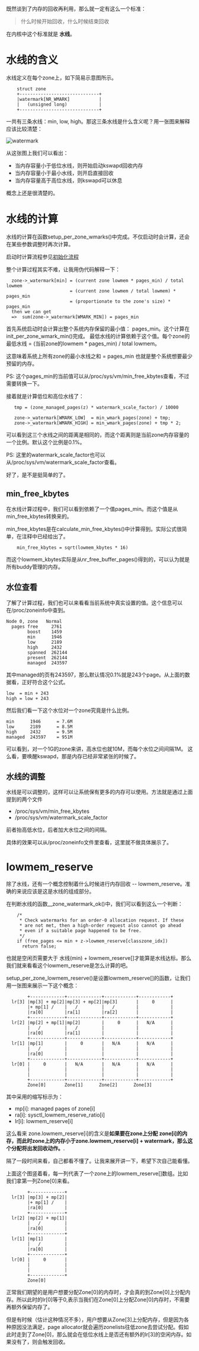 既然谈到了内存的回收再利用，那么就一定有这么一个标准：

> 什么时候开始回收，什么时候结束回收

在内核中这个标准就是 **水线**。

# 水线的含义

水线定义在每个zone上，如下简易示意图所示。

```
    struct zone
    +------------------------------+
    |watermark[NR_WMARK]           |
    |   (unsigned long)            |
    +------------------------------+
```

一共有三条水线：min, low, high。那这三条水线是什么含义呢？用一张图来解释应该比较清楚：

![watermark](/mm_reclaim/vm_watermark.jpg)

从这张图上我们可以看出：

* 当内存容量小于低位水线，则开始启动kswapd回收内存
* 当内存容量小于最小水线，则开启直接回收
* 当内存容量高于高位水线，则kswapd可以休息

概念上还是很清楚的。

# 水线的计算

水线的计算在函数setup_per_zone_wmarks()中完成。不仅启动时会计算，还会在某些参数调整时再次计算。

启动时计算流程参见[初始化流程][1]

整个计算过程其实不难，让我用伪代码解释一下：

```
  zone->_watermark[min] = (current zone lowmem * pages_min) / total lowmem
                        = (current zone lowmem / total lowmem) * pages_min
                        = (proportionate to the zone's size) * pages_min
  then we can get
  =>  sum(zone->_watermark[WMARK_MIN]) = pages_min
```

首先系统启动时会计算出整个系统内存保留的最小值： pages_min。这个计算在init_per_zone_wmark_min()完成。
最低水线的计算依赖于这个值。每个zone的最低水线 = (当前zone的lowmem * pages_min) / total lowmem。

这意味着系统上所有zone的最小水线之和 = pages_min 也就是整个系统想要最少预留的内存。

PS: 这个pages_min的当前值可以从/proc/sys/vm/min_free_kbytes查看，不过需要转换一下。

接着就是计算低位和高位水线了：

```
   tmp = (zone_managed_pages(z) * watermark_scale_factor) / 10000

   zone->_watermark[WMARK_LOW]  = min_wmark_pages(zone) + tmp;
   zone->_watermark[WMARK_HIGH] = min_wmark_pages(zone) + tmp * 2;
```

可以看到这三个水线之间的距离是相同的，而这个距离则是当前zone内存容量的一个比例。默认这个比例是0.1%。

PS: 这里的watermark_scale_factor也可以从/proc/sys/vm/watermark_scale_factor查看。

好了，是不是挺简单的了。

## min_free_kbytes

在水线计算过程中，我们可以看到依赖了一个值pages_min。而这个值是从min_free_kbytes转换来的。

min_free_kbytes是在calculate_min_free_kbytes()中计算得到。实际公式很简单，在注释中已经给出了。

```
 	min_free_kbytes = sqrt(lowmem_kbytes * 16)
```

而这个lowmem_kbytes实际是从nr_free_buffer_pages()得到的，可以认为就是所有buddy管理的内存。

## 水位查看

了解了计算过程，我们也可以来看看当前系统中真实设置的值。这个信息可以在/proc/zoneinfo中查到。

```
Node 0, zone   Normal
  pages free     2761
        boost    1459
        min      1946
        low      2189
        high     2432
        spanned  262144
        present  262144
        managed  243597
```

其中managed的页有243597，那么默认情况0.1%就是243个page。从上面的数据看，正好符合这个公式。

```
low  = min + 243
high = low + 243
```

然后我们看一下这个水位对一个zone究竟是什么比例。

```
min      1946      = 7.6M
low      2189      = 8.5M
high     2432      = 9.5M
managed  243597    = 951M
```

可以看到，对一个1G的zone来讲，高水位也就10M，而每个水位之间间隔1M。
这么看，要唤醒kswapd，那是内存已经非常紧张的时候了。

## 水线的调整

水线是可以调整的，这样可以让系统保有更多的内存可以使用。方法就是通过上面提到的两个文件

  * /proc/sys/vm/min_free_kbytes
  * /proc/sys/vm/watermark_scale_factor

前者抬高低水位，后者加大水位之间的间隔。

具体的效果可以从/proc/zoneinfo文件里查看，这里就不做具体展示了。

# lowmem_reserve

除了水线，还有一个概念控制着什么时候进行内存回收 -- lowmem_reserve。准确的来说应该是这是水线的组成部分。

在判断水线的函数__zone_watermark_ok()中，我们可以看到这么一个判断：

```
    /*
     * Check watermarks for an order-0 allocation request. If these
     * are not met, then a high-order request also cannot go ahead
     * even if a suitable page happened to be free.
     */
    if (free_pages <= min + z->lowmem_reserve[classzone_idx])
      return false;
```

也就是空闲页需要大于 水线(min) + lowmem_reserve[]才能算是水线达标。那么我们就来看看这个lowmem_reserve是怎么计算的吧。

setup_per_zone_lowmem_reserve()是设置lowmem_reserve[]的函数，让我们用一张图来展示一下这个概念：

```
        +-------------+-------------+------------+------------+
  lr[3] |mp[3] + mp[2]|mp[3] + mp[2]|mp[3]       |     0      |
        |+ mp[1] /    |   /         |   /        |            |
        |ra[0]        |ra[1]        |ra[2]       |            |
        +-------------+-------------+------------+------------+
  lr[2] |mp[2] + mp[1]|mp[2]        |     0      |   N/A      |
        |   /         |   /         |            |            |
        |ra[0]        |ra[1]        |            |            |
        +-------------+-------------+------------+------------+
  lr[1] |mp[1]        |     0       |   N/A      |   N/A      |
        |   /         |             |            |            |
        |ra[0]        |             |            |            |
        +-------------+-------------+------------+------------+
  lr[0] |     0       |   N/A       |   N/A      |   N/A      |
        |             |             |            |            |
        |             |             |            |            |
        +-------------+-------------+------------+------------+
        Zone[0]       Zone[1]      Zone[2]      Zone[3]
```

其中采用的缩写标示为：

* mp[i]: managed pages of zone[i]
* ra[i]: sysctl_lowmem_reserve_ratio[i]
* lr[i]: lowmem_reserve[i]

这么看来 zone.lowmem_reserve[i]的含义是**如果要在zone上分配 zone[i]的内存，而此时zone上的内存小于zone.lowmem_reserve[i] + watermark，那么这个分配将出发回收动作。**.

隔了一段时间来看，自己都看不懂了。让我来展开讲一下，希望下次自己能看懂。

上面这个图竖着看，每一列代表了一个zone上的lowmem_reserve[]数组。比如我们拿第一列Zone[0]来看。

```
        +-------------+
  lr[3] |mp[3] + mp[2]|
        |+ mp[1] /    |
        |ra[0]        |
        +-------------+
  lr[2] |mp[2] + mp[1]|
        |   /         |
        |ra[0]        |
        +-------------+
  lr[1] |mp[1]        |
        |   /         |
        |ra[0]        |
        +-------------+
  lr[0] |     0       |
        |             |
        |             |
        +-------------+
        Zone[0]
```

正常我们期望的是用户想要分配Zone[0]的内存时，才会真的到Zone[0]上分配内存。所以此时的lr[0]等于0,表示当我们在Zone[0]上分配Zone[0]内存时，不需要再额外保留内存了。

但是有时候（估计这种情况不多），用户想要从Zone[3]上分配内存，但是因为各种原因没法满足，page allocator就会遍历zonelists往低zone去尝试分配。假如此时走到了Zone[0]，那么就会在低位水线上是否还有额外的lr[3]的空闲内存。如果没有了，则会触发回收。

[1]: /mm/02-memblock.md
